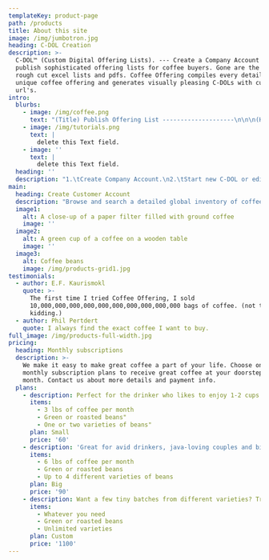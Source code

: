 ```yaml
---
templateKey: product-page
path: /products
title: About this site
image: /img/jumbotron.jpg
heading: C-DOL Creation
description: >-
  C-DOL™ (Custom Digital Offering Lists). --- Create a Company Account and
  publish sophisticated offering lists for coffee buyers. Gone are the days of
  rough cut excel lists and pdfs. Coffee Offering compiles every detail of your
  unique coffee offering and generates visually pleasing C-DOLs with customer
  url's.
intro:
  blurbs:
    - image: /img/coffee.png
      text: "(Title) Publish Offering List --------------------\n\n\n(Heading or Description) Publish your Custom Offering List to Global Inventory and enable both domestic and international buyers to find your coffees in our advanced search. -------------------------------------\n(Text)\n1.\tAfter creating your first Offering List you will have the option to Publish Listing to our inventory. Publishing your listing is strongly encouraged as it enables our growing user base to find your coffee in our advanced Global Inventory search engine.\nEither way, you will be able to use your custom url as a digital offering sheet.\n2.\tWhen a prospective buyer (with a verified Customer Account) requests Order Inquiry for your offering, you will receive their request directly from lead@coffeeoffering.com.\nThis helps filter seriously buyers and generate more leads for your company.\n3.\tLeads will be available for seven (7) U.S. business days. After seven (7) days you may choose to Extend Lead or let it expire.\n"
    - image: /img/tutorials.png
      text: |
        delete this Text field.
    - image: ''
      text: |
        delete this Text field.
  heading: ''
  description: "1.\tCreate Company Account.\n2.\tStart new C-DOL or edit C-DOL. \n3.\tFill in data about your entire offering. Detailed custom specifications add significant clarity and showcase the uniqueness of your coffees for the world to see.\n4.\tSubmit form. Your will not be charged until your Listing is verified. Most Listings are verified in less than 48 hours.\n5.\tUpon verification you will receive a custom url link for your Offering List. You can now view your Listing live on Coffee Offering as well as use this url as your digital offering sheet.\n6.\tWhen a prospective buyer with a Customer Account is interested in your offering, will receive a request directly from lead@coffeeoffering.com."
main:
  heading: Create Customer Account
  description: "Browse and search a detailed global inventory of coffee offerings and connect directly with coffee suppliers from around the world. -------\n\n1.\tSelect create Customer Account.\n2.\tFill out contact form.\n3.\tVerify your account via email.\n4.\tSearch Global Coffee Inventory for detailed offerings.\n5.\tClick on Order Inquiry to get in touch with supplier!\n"
  image1:
    alt: A close-up of a paper filter filled with ground coffee
    image: ''
  image2:
    alt: A green cup of a coffee on a wooden table
    image: ''
  image3:
    alt: Coffee beans
    image: /img/products-grid1.jpg
testimonials:
  - author: E.F. Kaurismokl
    quote: >-
      The first time I tried Coffee Offering, I sold
      10,000,000,000,000,000,000,000,000,000,000 bags of coffee. (not true, just
      kidding.)
  - author: Phil Pertdert
    quote: I always find the exact coffee I want to buy.
full_image: /img/products-full-width.jpg
pricing:
  heading: Monthly subscriptions
  description: >-
    We make it easy to make great coffee a part of your life. Choose one of our
    monthly subscription plans to receive great coffee at your doorstep each
    month. Contact us about more details and payment info.
  plans:
    - description: Perfect for the drinker who likes to enjoy 1-2 cups per day.
      items:
        - 3 lbs of coffee per month
        - Green or roasted beans"
        - One or two varieties of beans"
      plan: Small
      price: '60'
    - description: 'Great for avid drinkers, java-loving couples and bigger crowds'
      items:
        - 6 lbs of coffee per month
        - Green or roasted beans
        - Up to 4 different varieties of beans
      plan: Big
      price: '90'
    - description: Want a few tiny batches from different varieties? Try our custom plan
      items:
        - Whatever you need
        - Green or roasted beans
        - Unlimited varieties
      plan: Custom
      price: '1100'
---
```


